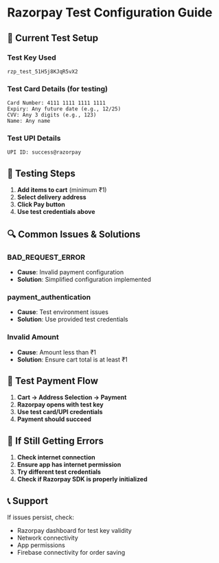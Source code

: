 # Razorpay Test Configuration Guide

## 🔧 Current Test Setup

### Test Key Used
```
rzp_test_51H5j8KJqR5vX2
```

### Test Card Details (for testing)
```
Card Number: 4111 1111 1111 1111
Expiry: Any future date (e.g., 12/25)
CVV: Any 3 digits (e.g., 123)
Name: Any name
```

### Test UPI Details
```
UPI ID: success@razorpay
```

## 🧪 Testing Steps

1. **Add items to cart** (minimum ₹1)
2. **Select delivery address**
3. **Click Pay button**
4. **Use test credentials above**

## 🔍 Common Issues & Solutions

### BAD_REQUEST_ERROR
- **Cause**: Invalid payment configuration
- **Solution**: Simplified configuration implemented

### payment_authentication
- **Cause**: Test environment issues
- **Solution**: Use provided test credentials

### Invalid Amount
- **Cause**: Amount less than ₹1
- **Solution**: Ensure cart total is at least ₹1

## 📱 Test Payment Flow

1. **Cart → Address Selection → Payment**
2. **Razorpay opens with test key**
3. **Use test card/UPI credentials**
4. **Payment should succeed**

## 🚨 If Still Getting Errors

1. **Check internet connection**
2. **Ensure app has internet permission**
3. **Try different test credentials**
4. **Check if Razorpay SDK is properly initialized**

## 📞 Support

If issues persist, check:
- Razorpay dashboard for test key validity
- Network connectivity
- App permissions
- Firebase connectivity for order saving 